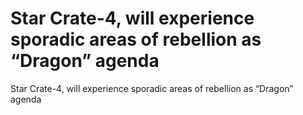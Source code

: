 # Star Crate-4, will experience sporadic areas of rebellion as “Dragon” agenda

Star Crate-4, will experience sporadic areas of rebellion as “Dragon” agenda